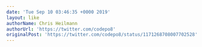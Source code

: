 ```yaml
---
date: 'Tue Sep 10 03:46:35 +0000 2019'
layout: like
authorName: Chris Heilmann
authorUrl: 'https://twitter.com/codepo8'
originalPost: 'https://twitter.com/codepo8/status/1171268708007702528'
---
```


